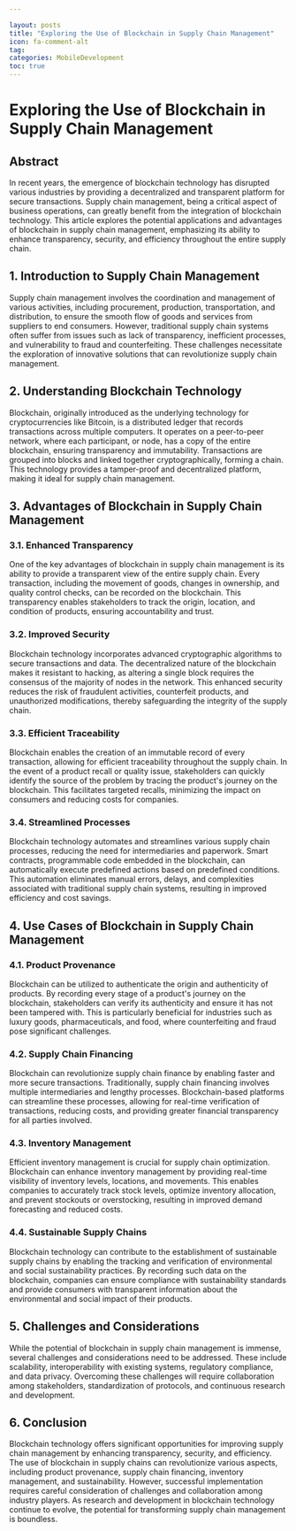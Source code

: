 ```yaml
---

layout: posts
title: "Exploring the Use of Blockchain in Supply Chain Management"
icon: fa-comment-alt
tag:      
categories: MobileDevelopment
toc: true
---
```




# Exploring the Use of Blockchain in Supply Chain Management

## Abstract
In recent years, the emergence of blockchain technology has disrupted various industries by providing a decentralized and transparent platform for secure transactions. Supply chain management, being a critical aspect of business operations, can greatly benefit from the integration of blockchain technology. This article explores the potential applications and advantages of blockchain in supply chain management, emphasizing its ability to enhance transparency, security, and efficiency throughout the entire supply chain.

## 1. Introduction to Supply Chain Management
Supply chain management involves the coordination and management of various activities, including procurement, production, transportation, and distribution, to ensure the smooth flow of goods and services from suppliers to end consumers. However, traditional supply chain systems often suffer from issues such as lack of transparency, inefficient processes, and vulnerability to fraud and counterfeiting. These challenges necessitate the exploration of innovative solutions that can revolutionize supply chain management.

## 2. Understanding Blockchain Technology
Blockchain, originally introduced as the underlying technology for cryptocurrencies like Bitcoin, is a distributed ledger that records transactions across multiple computers. It operates on a peer-to-peer network, where each participant, or node, has a copy of the entire blockchain, ensuring transparency and immutability. Transactions are grouped into blocks and linked together cryptographically, forming a chain. This technology provides a tamper-proof and decentralized platform, making it ideal for supply chain management.

## 3. Advantages of Blockchain in Supply Chain Management
### 3.1. Enhanced Transparency
One of the key advantages of blockchain in supply chain management is its ability to provide a transparent view of the entire supply chain. Every transaction, including the movement of goods, changes in ownership, and quality control checks, can be recorded on the blockchain. This transparency enables stakeholders to track the origin, location, and condition of products, ensuring accountability and trust.

### 3.2. Improved Security
Blockchain technology incorporates advanced cryptographic algorithms to secure transactions and data. The decentralized nature of the blockchain makes it resistant to hacking, as altering a single block requires the consensus of the majority of nodes in the network. This enhanced security reduces the risk of fraudulent activities, counterfeit products, and unauthorized modifications, thereby safeguarding the integrity of the supply chain.

### 3.3. Efficient Traceability
Blockchain enables the creation of an immutable record of every transaction, allowing for efficient traceability throughout the supply chain. In the event of a product recall or quality issue, stakeholders can quickly identify the source of the problem by tracing the product's journey on the blockchain. This facilitates targeted recalls, minimizing the impact on consumers and reducing costs for companies.

### 3.4. Streamlined Processes
Blockchain technology automates and streamlines various supply chain processes, reducing the need for intermediaries and paperwork. Smart contracts, programmable code embedded in the blockchain, can automatically execute predefined actions based on predefined conditions. This automation eliminates manual errors, delays, and complexities associated with traditional supply chain systems, resulting in improved efficiency and cost savings.

## 4. Use Cases of Blockchain in Supply Chain Management
### 4.1. Product Provenance
Blockchain can be utilized to authenticate the origin and authenticity of products. By recording every stage of a product's journey on the blockchain, stakeholders can verify its authenticity and ensure it has not been tampered with. This is particularly beneficial for industries such as luxury goods, pharmaceuticals, and food, where counterfeiting and fraud pose significant challenges.

### 4.2. Supply Chain Financing
Blockchain can revolutionize supply chain finance by enabling faster and more secure transactions. Traditionally, supply chain financing involves multiple intermediaries and lengthy processes. Blockchain-based platforms can streamline these processes, allowing for real-time verification of transactions, reducing costs, and providing greater financial transparency for all parties involved.

### 4.3. Inventory Management
Efficient inventory management is crucial for supply chain optimization. Blockchain can enhance inventory management by providing real-time visibility of inventory levels, locations, and movements. This enables companies to accurately track stock levels, optimize inventory allocation, and prevent stockouts or overstocking, resulting in improved demand forecasting and reduced costs.

### 4.4. Sustainable Supply Chains
Blockchain technology can contribute to the establishment of sustainable supply chains by enabling the tracking and verification of environmental and social sustainability practices. By recording such data on the blockchain, companies can ensure compliance with sustainability standards and provide consumers with transparent information about the environmental and social impact of their products.

## 5. Challenges and Considerations
While the potential of blockchain in supply chain management is immense, several challenges and considerations need to be addressed. These include scalability, interoperability with existing systems, regulatory compliance, and data privacy. Overcoming these challenges will require collaboration among stakeholders, standardization of protocols, and continuous research and development.

## 6. Conclusion
Blockchain technology offers significant opportunities for improving supply chain management by enhancing transparency, security, and efficiency. The use of blockchain in supply chains can revolutionize various aspects, including product provenance, supply chain financing, inventory management, and sustainability. However, successful implementation requires careful consideration of challenges and collaboration among industry players. As research and development in blockchain technology continue to evolve, the potential for transforming supply chain management is boundless.